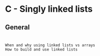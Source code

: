 # C - Singly linked lists
## General
#
	When and why using linked lists vs arrays
	How to build and use linked lists